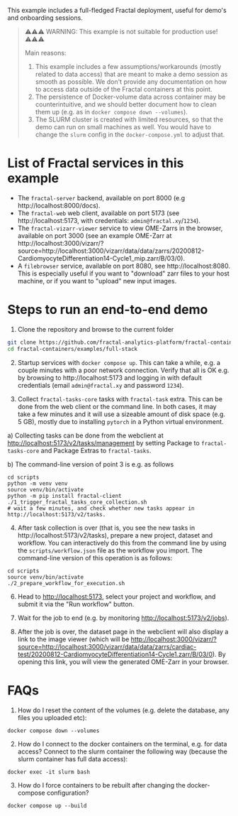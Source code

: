This example includes a full-fledged Fractal deployment, useful for demo's and onboarding sessions.

> ⚠️⚠️⚠️ WARNING: This example is not suitable for production use! ⚠️⚠️⚠️
>
> Main reasons:
> 1. This example includes a few assumptions/workarounds (mostly related to data access) that are meant to make a demo session as smooth as possible. We don't provide any documentation on how to access data outside of the Fractal containers at this point.
> 2. The persistence of Docker-volume data across container may be counterintuitive, and we should better document how to clean them up (e.g. as in `docker compose down --volumes`).
> 3. The SLURM cluster is created with limited resources, so that the demo can run on small machines as well. You would have to change the `slurm` config in the `docker-compose.yml` to adjust that.


# List of Fractal services in this example

* The `fractal-server` backend, available on port 8000 (e.g http://localhost:8000/docs).
* The `fractal-web` web client, available on port 5173 (see http://localhost:5173, with credentials: `admin@fractal.xy`/`1234`).
* The `fractal-vizarr-viewer` service to view OME-Zarrs in the browser, available on port 3000 (see an example OME-Zarr at http://localhost:3000/vizarr/?source=http://localhost:3000/vizarr/data/data/zarrs/20200812-CardiomyocyteDifferentiation14-Cycle1_mip.zarr/B/03/0).
* A `filebrowser` service, available on port 8080, see http://localhost:8080. This is especially useful if you want to "download" zarr files to your host machine, or if you want to "upload" new input images.

# Steps to run an end-to-end demo

1. Clone the repository and browse to the current folder

```bash
git clone https://github.com/fractal-analytics-platform/fractal-containers.git
cd fractal-containers/examples/full-stack
```

2. Startup services with `docker compose up`. This can take a while, e.g. a couple minutes with a poor network connection. Verify that all is OK e.g. by browsing to http://localhost:5173 and logging in with default credentials (email `admin@fractal.xy` and password `1234`).

3. Collect `fractal-tasks-core` tasks with `fractal-task` extra. This can be done from the web client or the command line. In both cases, it may take a few minutes and it will use a sizeable amount of disk space (e.g. 5 GB), mostly due to installing `pytorch` in a Python virtual environment.

a) Collecting tasks can be done from the webclient at <http://localhost:5173/v2/tasks/management> by setting Package to `fractal-tasks-core` and Package Extras to `fractal-tasks`.

b) The command-line version of point 3 is e.g. as follows

```
cd scripts
python -m venv venv
source venv/bin/activate
python -m pip install fractal-client
./1_trigger_fractal_tasks_core_collection.sh
# wait a few minutes, and check whether new tasks appear in http://localhost:5173/v2/tasks.
```

4. After task collection is over (that is, you see the new tasks in http://localhost:5173/v2/tasks), prepare a new project, dataset and workflow. You can interactively do this from the command line by using the `scripts/workflow.json` file as the workflow you import. The command-line version of this operation is as follows:

```
cd scripts
source venv/bin/activate
./2_prepare_workflow_for_execution.sh
```

6. Head to <http://localhost:5173>, select your project and workflow, and submit it via the "Run workflow" button.

7. Wait for the job to end (e.g. by monitoring <http://localhost:5173/v2/jobs>).

8. After the job is over, the dataset page in the webclient will also display a link to the image viewer (which will be <http://localhost:3000/vizarr/?source=http://localhost:3000/vizarr/data/data/zarrs/cardiac-test/20200812-CardiomyocyteDifferentiation14-Cycle1.zarr/B/03/0>). By opening this link, you will view the generated OME-Zarr in your browser.

# FAQs

1. How do I reset the content of the volumes (e.g. delete the database, any files you uploaded etc):

```
docker compose down --volumes
```

2. How do I connect to the docker containers on the terminal, e.g. for data access? Connect to the slurm container the following way (because the slurm container has full data access):

```
docker exec -it slurm bash
```

3. How do I force containers to be rebuilt after changing the docker-compose configuration?

```
docker compose up --build 
```
